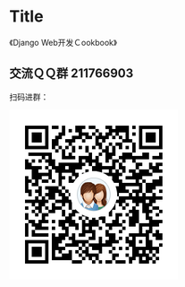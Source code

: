 # Title

《Django Web开发Ｃookbook》

## 交流ＱＱ群 211766903

扫码进群：

![qq_cqrcode](./images/the_qrcode_for_qq_group.png)